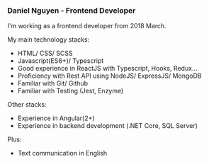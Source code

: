 ### Daniel Nguyen - Frontend Developer

I'm working as a frontend developer from 2018 March.

My main technology stacks:
- HTML/ CSS/ SCSS
- Javascript(ES6+)/ Typescript
- Good experience in ReactJS with Typescript, Hooks, Redux...
- Proficiency with Rest API using NodeJS/ ExpressJS/ MongoDB
- Familiar with Git/ Github
- Familiar with Testing (Jest, Enzyme)

Other stacks:
- Experience in Angular(2+)
- Experience in backend development (.NET Core, SQL Server)

Plus:
- Text communication in English



